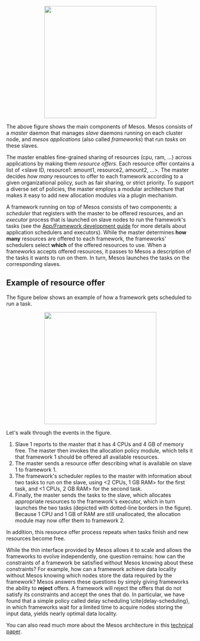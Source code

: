 <p align="center"><img src="/images/architecture3.jpg" height="300px"></p>

The above figure shows the main components of Mesos.  Mesos consists of a <i>master</i> daemon that manages <i>slave</i> daemons running on each cluster node, and <i>mesos applications</i> (also called <i>frameworks</i>) that run <i>tasks</i> on these slaves.

The master enables fine-grained sharing of resources (cpu, ram, ...) across applications by making them <i>resource offers</i>. Each resource offer contains a list of &lt;slave ID, resource1: amount1, resource2, amount2, ...&gt;.  The master decides <i>how many</i> resources to offer to each framework according to a given organizational policy, such as fair sharing, or strict priority. To support a diverse set of policies, the master employs a modular architecture that makes it easy to add new allocation modules via a plugin mechanism.

A framework running on top of Mesos consists of two components: a <i>scheduler</i> that registers with the master to be offered resources, and an <i>executor</i> process that is launched on slave nodes to run the framework's tasks (see the [App/Framework development guide](App-Framework-development-guide.textile) for more details about application schedulers and executors). While the master determines <b>how many</b> resources are offered to each framework, the frameworks' schedulers select <b>which</b> of the offered resources to use. When a frameworks accepts offered resources, it passes to Mesos a description of the tasks it wants to run on them. In turn, Mesos launches the tasks on the corresponding slaves.

## Example of resource offer 

The figure below shows an example of how a framework gets scheduled to run a task.

<p align="center"><img src="/images/architecture-example.jpg" height="300px"></p>

Let's walk through the events in the figure.

1. Slave 1 reports to the master that it has 4 CPUs and 4 GB of memory free. The master then invokes the allocation policy module, which tells it that framework 1 should be offered all available resources.
1. The master sends a resource offer describing what is available on slave 1 to framework 1.  
1. The framework's scheduler replies to the master with information about two tasks to run on the slave, using &lt;2 CPUs, 1 GB RAM&gt; for the first task, and &lt;1 CPUs, 2 GB RAM&gt; for the second task. 
1. Finally, the master sends the tasks to the slave, which allocates appropriate resources to the framework's executor, which in turn launches the two tasks (depicted with dotted-line borders in the figure). Because 1 CPU and 1 GB of RAM are still unallocated, the allocation module may now offer them to framework 2.

In addition, this resource offer process repeats when tasks finish and new resources become free.

While the thin interface provided by Mesos allows it to scale and allows the frameworks to evolve independently, one question remains: how can the constraints of a framework be satisfied without Mesos knowing about these constraints? For example, how can a framework achieve data locality without Mesos knowing which nodes store the data required by the framework? Mesos answers these questions by simply giving frameworks the ability to <b>reject</b> offers. A framework will reject the offers that do not satisfy its constraints and accept the ones that do.  In particular, we have found that a simple policy called delay scheduling \cite{delay-scheduling}, in which frameworks wait for a limited time to acquire nodes storing the input data, yields nearly optimal data locality.

You can also read much more about the Mesos architecture in this [technical paper](http://mesos.berkeley.edu/mesos_tech_report.pdf).
